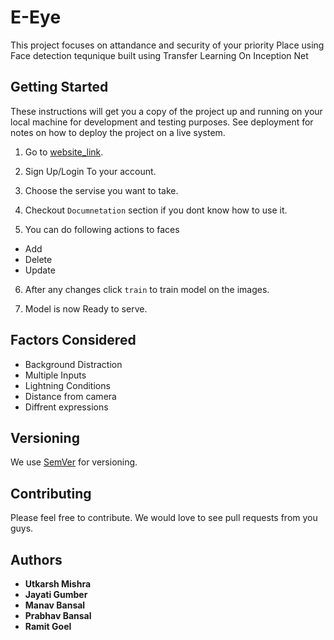 # E-Eye

This project focuses on attandance and security of your priority Place using Face detection tequnique built using Transfer Learning On Inception Net

## Getting Started 

These instructions will get you a copy of the project up and running on your local machine for development and testing purposes. See deployment for notes on how to deploy the project on a live system.

1) Go to [website_link](https://www.google.com).

2) Sign Up/Login To your account.

3) Choose the servise you want to take.

4) Checkout ``Documnetation`` section if you dont know how to use it.

5) You can do following actions to faces

- Add
- Delete
- Update

6) After any changes click ``train`` to train model on the images.

7) Model is now Ready to serve.

## Factors Considered

- Background Distraction
- Multiple Inputs
- Lightning Conditions
- Distance from camera 
- Diffrent expressions

## Versioning

We use [SemVer](http://semver.org/) for versioning.

## Contributing

Please feel free to contribute. We would love to see pull requests from you guys.

## Authors
* **Utkarsh Mishra**
* **Jayati Gumber**
* **Manav Bansal**
* **Prabhav Bansal**
* **Ramit Goel**

